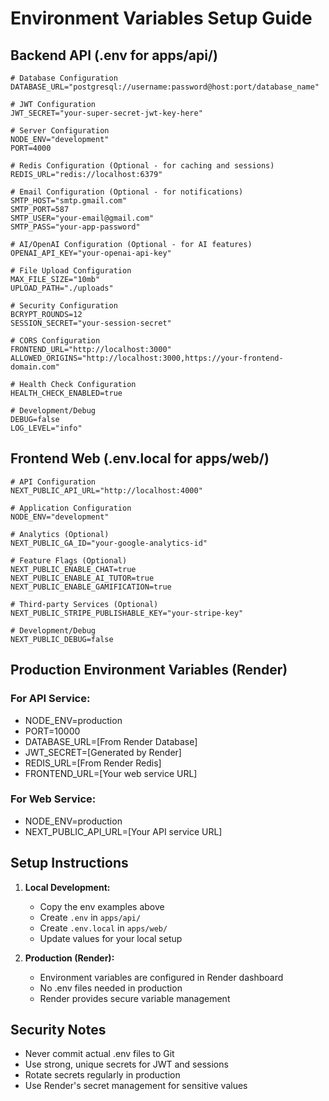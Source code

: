 # Environment Variables Setup Guide

## Backend API (.env for apps/api/)

```env
# Database Configuration
DATABASE_URL="postgresql://username:password@host:port/database_name"

# JWT Configuration
JWT_SECRET="your-super-secret-jwt-key-here"

# Server Configuration
NODE_ENV="development"
PORT=4000

# Redis Configuration (Optional - for caching and sessions)
REDIS_URL="redis://localhost:6379"

# Email Configuration (Optional - for notifications)
SMTP_HOST="smtp.gmail.com"
SMTP_PORT=587
SMTP_USER="your-email@gmail.com"
SMTP_PASS="your-app-password"

# AI/OpenAI Configuration (Optional - for AI features)
OPENAI_API_KEY="your-openai-api-key"

# File Upload Configuration
MAX_FILE_SIZE="10mb"
UPLOAD_PATH="./uploads"

# Security Configuration
BCRYPT_ROUNDS=12
SESSION_SECRET="your-session-secret"

# CORS Configuration
FRONTEND_URL="http://localhost:3000"
ALLOWED_ORIGINS="http://localhost:3000,https://your-frontend-domain.com"

# Health Check Configuration
HEALTH_CHECK_ENABLED=true

# Development/Debug
DEBUG=false
LOG_LEVEL="info"
```

## Frontend Web (.env.local for apps/web/)

```env
# API Configuration
NEXT_PUBLIC_API_URL="http://localhost:4000"

# Application Configuration
NODE_ENV="development"

# Analytics (Optional)
NEXT_PUBLIC_GA_ID="your-google-analytics-id"

# Feature Flags (Optional)
NEXT_PUBLIC_ENABLE_CHAT=true
NEXT_PUBLIC_ENABLE_AI_TUTOR=true
NEXT_PUBLIC_ENABLE_GAMIFICATION=true

# Third-party Services (Optional)
NEXT_PUBLIC_STRIPE_PUBLISHABLE_KEY="your-stripe-key"

# Development/Debug
NEXT_PUBLIC_DEBUG=false
```

## Production Environment Variables (Render)

### For API Service:
- NODE_ENV=production
- PORT=10000
- DATABASE_URL=[From Render Database]
- JWT_SECRET=[Generated by Render]
- REDIS_URL=[From Render Redis]
- FRONTEND_URL=[Your web service URL]

### For Web Service:
- NODE_ENV=production
- NEXT_PUBLIC_API_URL=[Your API service URL]

## Setup Instructions

1. **Local Development:**
   - Copy the env examples above
   - Create `.env` in `apps/api/`
   - Create `.env.local` in `apps/web/`
   - Update values for your local setup

2. **Production (Render):**
   - Environment variables are configured in Render dashboard
   - No .env files needed in production
   - Render provides secure variable management

## Security Notes

- Never commit actual .env files to Git
- Use strong, unique secrets for JWT and sessions
- Rotate secrets regularly in production
- Use Render's secret management for sensitive values
